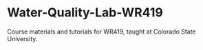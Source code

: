 # Water-Quality-Lab-WR419
Course materials and tutorials for WR419, taught at Colorado State University.
